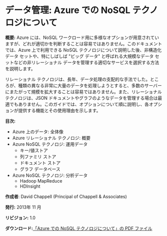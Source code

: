 <properties linkid="manage-hdinsight-understand-nosql" urlDisplayName="NoSQL のテクノロジを理解する" pageTitle="Azure での NoSQL テクノロジについて | Azure" metaKeywords="" description="ビッグ データ セットと JSON ドキュメント、またはグラフなど、リレーショナル データベースに適していないデータの管理に、HDInsight の NoSQL テクノロジがどのように役立つかを説明します。" umbracoNaviHide="0" disqusComments="1" editor="cgronlun" manager="paulettm" services="storage,hdinsight" documentationCenter="" title="データ管理: Azure での NoSQL テクノロジについて" authors="dchappell" />

# データ管理: Azure での NoSQL テクノロジについて

**概要:** Azure には、NoSQL ワークロード用に多様なオプションが用意されていますが、どれが適切かを判断することは容易ではありません。このドキュメントでは、Azure 上で利用できる NoSQL テクノロジについて説明した後、非構造化データ セットや、特にしばしば "ビッグ データ" と呼ばれる大規模なデータ セットなどの非リレーショナル データを管理する適切なサービスを選択する方法を説明します。

リレーショナル テクノロジは、長年、データ処理の支配的な手法でした。ところが、種類の異なる非常に大量のデータを処理しようとすると、多数のサーバーにまたがって規模を拡大することは容易ではありません。また、リレーショナル テクノロジは、JSON ドキュメントやグラフのようなデータを管理する場合は最適でもありません。このガイドでは、オプションについて順に説明し、各オプションが提供する機能とその使用理由を示します。

**目次:**

* Azure 上のデータ: 全体像	
* Azure リレーショナル テクノロジ: 概要	
* Azure NoSQL テクノロジ: 運用データ	
	* キー/値ストア	
	* 列ファミリ ストア	
	* ドキュメント ストア	
	* グラフ データベース	
* Azure NoSQL テクノロジ: 分析データ	
	* Hadoop MapReduce	
	* HDInsight	

**作成者**: David Chappell (Principal of Chappell &amp; Associates)

**発行:** 2013年 11 月

**リビジョン:** 1.0

**ダウンロード:**<a href="http://go.microsoft.com/fwlink/p/?LinkId=330292" target="_blank">「Azure での NoSQL テクノロジについて」の PDF ファイル</a>


